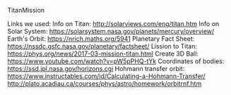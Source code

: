 TitanMission

Links we used: 
Info on Titan: http://solarviews.com/eng/titan.htm
Info on Solar System: https://solarsystem.nasa.gov/planets/mercury/overview/
Earth's Orbit: https://nrich.maths.org/5941
Planetary Fact Sheet: https://nssdc.gsfc.nasa.gov/planetary/factsheet/
Lission to Titan: https://phys.org/news/2017-03-mission-titan.html
Create 3D Ball: https://www.youtube.com/watch?v=pW5pPHQ-tYk
Coordinates of bodies: https://ssd.jpl.nasa.gov/horizons.cgi
Hohmann transfer orbit: https://www.instructables.com/id/Calculating-a-Hohmann-Transfer/
http://plato.acadiau.ca/courses/phys/astro/homework/orbitrnf.htm
